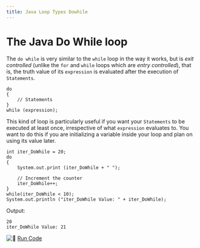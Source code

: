 ```yaml
---
title: Java Loop Types Dowhile
---
```

# The Java Do While loop

The `do while` is very similar to the `while` loop in the way it works, but is _exit controlled_ (unlike the `for` and `while` loops which are _entry controlled_), that is, the truth value of its `expression` is evaluated after the execution of `Statements`.

    do
    {
        // Statements
    }
    while (expression);

This kind of loop is particularly useful if you want your `Statements` to be executed at least once, irrespective of what `expression` evaluates to. You want to do this if you are initializing a variable inside your loop and plan on using its value later.

    int iter_DoWhile = 20;
    do
    {
        System.out.print (iter_DoWhile + " ");

        // Increment the counter
        iter_DoWhile++;
    }
    while(iter_DoWhile < 10);
    System.out.println ("iter_DoWhile Value: " + iter_DoWhile);

Output:

    20
    iter_DoWhile Value: 21

![:rocket:](//forum.freecodecamp.com/images/emoji/emoji_one/rocket.png?v=2 ":rocket:") <a href='https://repl.it/CJYl/0' target='_blank' rel='nofollow'>Run Code</a>
